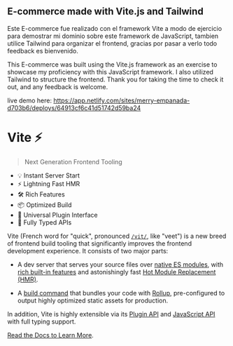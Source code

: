 ## E-commerce made with Vite.js and Tailwind

Este E-commerce fue realizado con el framework Vite a modo de ejercicio para demostrar mi dominio sobre este framework de JavaScript, tambien utilice Tailwind para organizar el frontend, gracias por pasar a verlo todo feedback es bienvenido.

This E-commerce was built using the Vite.js framework as an exercise to showcase my proficiency with this JavaScript framework. I also utilized Tailwind to structure the frontend. Thank you for taking the time to check it out, and any feedback is welcome.

live demo here: https://app.netlify.com/sites/merry-empanada-d703b6/deploys/64913cf6c41d51742d59ba24

# Vite ⚡

> Next Generation Frontend Tooling

- 💡 Instant Server Start
- ⚡️ Lightning Fast HMR
- 🛠️ Rich Features
- 📦 Optimized Build
- 🔩 Universal Plugin Interface
- 🔑 Fully Typed APIs

Vite (French word for "quick", pronounced [`/vit/`](https://cdn.jsdelivr.net/gh/vitejs/vite@main/docs/public/vite.mp3), like "veet") is a new breed of frontend build tooling that significantly improves the frontend development experience. It consists of two major parts:

- A dev server that serves your source files over [native ES modules](https://developer.mozilla.org/en-US/docs/Web/JavaScript/Guide/Modules), with [rich built-in features](https://vitejs.dev/guide/features.html) and astonishingly fast [Hot Module Replacement (HMR)](https://vitejs.dev/guide/features.html#hot-module-replacement).

- A [build command](https://vitejs.dev/guide/build.html) that bundles your code with [Rollup](https://rollupjs.org), pre-configured to output highly optimized static assets for production.

In addition, Vite is highly extensible via its [Plugin API](https://vitejs.dev/guide/api-plugin.html) and [JavaScript API](https://vitejs.dev/guide/api-javascript.html) with full typing support.

[Read the Docs to Learn More](https://vitejs.dev).

